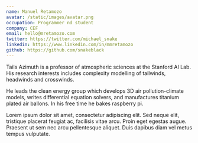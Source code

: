 ```yaml
---
name: Manuel Retamozo
avatar: /static/images/avatar.png
occupation: Programmer nd student
company: CEF
email: hello@mretamozo.com
twitter: https://twitter.com/michael_snake
linkedin: https://www.linkedin.com/in/mmretamozo
github: https://github.com/snakeblack
---
```


Tails Azimuth is a professor of atmospheric sciences at the Stanford AI Lab. His research interests includes complexity modelling of tailwinds, headwinds and crosswinds.

He leads the clean energy group which develops 3D air pollution-climate models, writes differential equation solvers, and manufactures titanium plated air ballons. In his free time he bakes raspberry pi.

Lorem ipsum dolor sit amet, consectetur adipiscing elit. Sed neque elit, tristique placerat feugiat ac, facilisis vitae arcu. Proin eget egestas augue. Praesent ut sem nec arcu pellentesque aliquet. Duis dapibus diam vel metus tempus vulputate.

